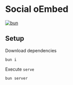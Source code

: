 # **Social oEmbed** <!-- omit in toc -->

[![bun](https://img.shields.io/static/v1?label=Bun&message=v0.2&color=000000&style=flat-square&logo=composer&logoColor=ffffff)](https://bun.sh)

## **Setup**

Download dependencies

```bash
bun i
```

Execute `serve`

```bash
bun server
```
